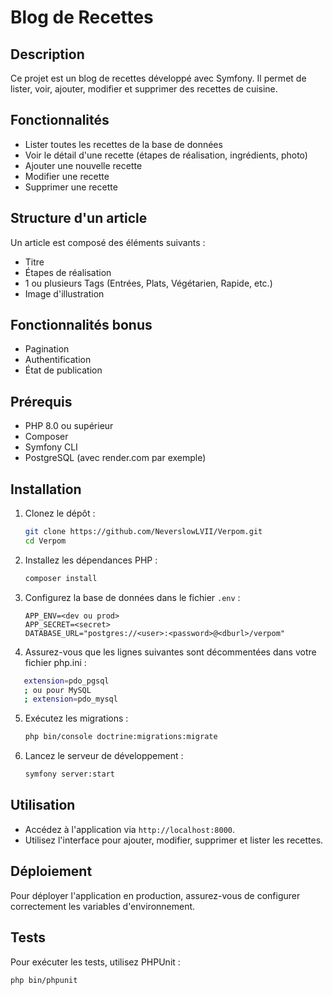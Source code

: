 # Blog de Recettes

## Description

Ce projet est un blog de recettes développé avec Symfony. Il permet de lister, voir, ajouter, modifier et supprimer des recettes de cuisine.

## Fonctionnalités

- Lister toutes les recettes de la base de données
- Voir le détail d'une recette (étapes de réalisation, ingrédients, photo)
- Ajouter une nouvelle recette
- Modifier une recette
- Supprimer une recette

## Structure d'un article

Un article est composé des éléments suivants :

- Titre
- Étapes de réalisation
- 1 ou plusieurs Tags (Entrées, Plats, Végétarien, Rapide, etc.)
- Image d'illustration

## Fonctionnalités bonus

- Pagination
- Authentification
- État de publication

## Prérequis

- PHP 8.0 ou supérieur
- Composer
- Symfony CLI
- PostgreSQL (avec render.com par exemple)

## Installation

1. Clonez le dépôt :

   ```bash
   git clone https://github.com/NeverslowLVII/Verpom.git
   cd Verpom
   ```

2. Installez les dépendances PHP :

   ```bash
   composer install
   ```

3. Configurez la base de données dans le fichier `.env` :

   ```dotenv
   APP_ENV=<dev ou prod>
   APP_SECRET=<secret>
   DATABASE_URL="postgres://<user>:<password>@<dburl>/verpom"
   ```

4. Assurez-vous que les lignes suivantes sont décommentées dans votre fichier php.ini :

```bash
   extension=pdo_pgsql
   ; ou pour MySQL
   ; extension=pdo_mysql
```

5. Exécutez les migrations :

   ```bash
   php bin/console doctrine:migrations:migrate
   ```

6. Lancez le serveur de développement :
   ```bash
   symfony server:start
   ```

## Utilisation

- Accédez à l'application via `http://localhost:8000`.
- Utilisez l'interface pour ajouter, modifier, supprimer et lister les recettes.

## Déploiement

Pour déployer l'application en production, assurez-vous de configurer correctement les variables d'environnement.

## Tests

Pour exécuter les tests, utilisez PHPUnit :

```bash
php bin/phpunit
```
